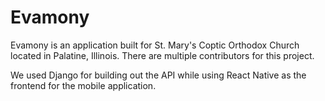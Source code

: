 # Evamony
Evamony is an application built for St. Mary's Coptic Orthodox Church located in Palatine, Illinois. There are multiple contributors for this project.

We used Django for building out the API while using React Native as the frontend for the mobile application.
